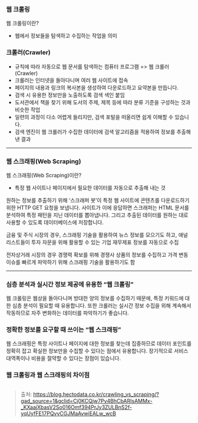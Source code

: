 <h3 id="웹-크롤링">웹 크롤링</h3>
<p>웹 크롤링이란?</p>
<ul>
<li>웹에서 정보들을 탐색하고 수집하는 작업을 의미</li>
</ul>
<h3 id="크롤러crawler">크롤러(Crawler)</h3>
<ul>
<li>규칙에 따라 자동으로 웹 문서를 탐색하는 컴퓨터 프로그램 =&gt; 웹 크롤러(Crawler)</li>
<li>크롤러는 인터넷을 돌아다니며 여러 웹 사이트에 접속</li>
<li>페이지의 내용과 링크의 복사본을 생성하여 다운로드하고 요약본을 만듭니다.</li>
<li>검색 시 유용한 정보만을 노출하도록 검색 색인 붙임</li>
<li>도서관에서 책을 찾기 위해 도서의 주제, 제목 등에 따라 분류 기준을 구성하는 것과 비슷한 작업</li>
<li>일련의 과정이 다소 어렵게 들리지만, 검색 포털을 떠올리면 쉽게 이해할 수 있습니다.</li>
<li>검색 엔진이 웹 크롤러가 수집한 데이터에 검색 알고리즘을 적용하여 정보를 추출해낸 결과</li>
</ul>
<hr />
<h3 id="웹-스크래핑web-scraping">웹 스크래핑(Web Scraping)</h3>
<p>웹 스크래핑(Web Scraping)이란?</p>
<ul>
<li>특정 웹 사이트나 페이지에서 필요한 데이터를 자동으로 추출해 내는 것</li>
</ul>
<p>원하는 정보를 추출하기 위해 ‘스크래퍼 봇’이 특정 웹 사이트에 콘텐츠를 다운로드하기 위한 HTTP GET 요청을 보냅니다. 사이트가 이에 응답하면 스크래퍼는 HTML 문서를 분석하여 특정 패턴을 지닌 데이터를 뽑아냅니다. 그리고 추출된 데이터를 원하는 대로 사용할 수 있도록 데이터베이스에 저장합니다.</p>
<p>금융 및 주식 시장의 경우, 스크래핑 기술을 활용하여 뉴스 정보를 모으기도 하고, 애널리스트들이 투자 자문을 위해 활용할 수 있는 기업 재무제표 정보를 자동으로 수집</p>
<p>전자상거래 시장의 경우 경쟁력 확보를 위해 경쟁사 상품의 정보를 수집하고 가격 변동 이슈를 빠르게 파악하기 위해 스크래핑 기술을 활용하기도 함</p>
<hr />
<h3 id="심층-분석과-실시간-정보-제공에-유용한-웹-크롤링">심층 분석과 실시간 정보 제공에 유용한 “웹 크롤링”</h3>
<p>웹 크롤링은 웹상을 돌아다니며 방대한 양의 정보를 수집하기 때문에, 특정 키워드에 대한 심층 분석이 필요할 때 유용합니다. 또한 크롤러는 실시간 정보 수집을 위해 계속해서 작동하므로 자주 변화하는 데이터를 파악하기가 좋습니다.</p>
<h3 id="정확한-정보를-요구할-때-쓰이는-웹-스크래핑">정확한 정보를 요구할 때 쓰이는 “웹 스크래핑”</h3>
<p>웹 스크래핑은 특정 사이트나 페이지에 대한 정보를 찾는데 집중하므로 데이터 포인트를 정확히 잡고 확실한 정보만을 수집할 수 있다는 점에서 유용합니다. 장기적으로 서비스 대역폭이나 비용을 절약할 수 있다는 장점이 있습니다.</p>
<h3 id="웹-크롤링과-웹-스크래핑의-차이점">웹 크롤링과 웹 스크래핑의 차이점</h3>
<p><img alt="" src="https://velog.velcdn.com/images/kkikki/post/851eff60-1e4d-4f01-8033-02ccf8d895b9/image.png" /></p>
<blockquote>
<p>출처: <a href="https://blog.hectodata.co.kr/crawling_vs_scraping/?gad_source=1&amp;gclid=Cj0KCQjw7Py4BhCbARIsAMMx-_KXaajXbasV2So016Omf394PrJy3ZULBnS2f-yqUyfFE17PQvyCGJMaAvwiEALw_wcB">https://blog.hectodata.co.kr/crawling_vs_scraping/?gad_source=1&amp;gclid=Cj0KCQjw7Py4BhCbARIsAMMx-_KXaajXbasV2So016Omf394PrJy3ZULBnS2f-yqUyfFE17PQvyCGJMaAvwiEALw_wcB</a></p>
</blockquote>